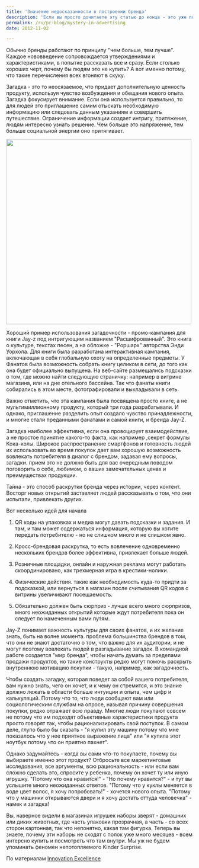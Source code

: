 ```yaml
---
title: 'Значение недосказанности в построении бренда'
description: 'Если вы просто дочитаете эту статью до конца - это уже подтверждает важность таинственности. Все любят загадки. Власть тайны заключается в интриге, которую она предлагает, и наполняет нас ожиданием чего-то более интересного, чем обычно. Потребители чувствительны к этому, им интересно, они приближаются и вовлекаются.'
permalink: /ru/pr-blog/mystery-in-advertising
date: 2012-11-02

---
```


Обычно бренды работают по принципу "чем больше, тем лучше". Каждое нововведение сопровождается утверждениями и характеристиками, в попытке рассказать все и сразу. Если столько хороших черт, почему бы людям это не купить? А вот именно потому, что такие перечисления всех вгоняют в скуку.

Загадка - это то неосязаемое, что придает дополнительную ценность продукту, используя чувство возбуждения и обещания нового опыта. Загадка фокусирует внимание. Если она используется правильно, то для людей это приглашение самим отыскать необходимую информацию или следовать данным указаниям и совершить путешествие. Ограничение информации создает интригу, притяжение, людям интересно узнать решение. Чем больше это напряжение, тем больше социальной энергии оно притягивает.

<img src="{{ site.assets }}/upload/5189598661_89e93218dc.jpg" alt="" class="post__img" width="500" height="500">

Хороший пример использования загадочности - промо-кампания для книги Jay-z под интригующим названием "Расшифрованный". Это книга о культуре, текстах песен, а на обложке - "Роршарх" авторства Энди Уорхола. Для книги была разработана интерактивная кампания, включающая в себя глобальную охоту на определенные предметы. У Фанатов была возможность собрать книгу целиком в сети, до того как она будет официально выпущена. На веб-сайте размещались подсказки о том, где можно найти следующую страничку: например в витрине магазина, или на дне отельного бассейна. Так что фанаты книги собирались в этом месте, фотографировали и выкладывали в сеть.

Важно отметить, что эта кампания была посвящена просто книге,  а не мультимиллионному продукту, который три года разрабатывали. И однако, приглашение разделить опыт создало чувство принадлежности, и многие  стали преданными фанатами и самой книги, и бренда Jay-Z.

Загадка наиболее эффективна, если она провоцирует взаимодействие, а не простое принятие какого-то факта, как например ,секрет формулы Кока-колы. Широкое распространение смартфонов и готовность людей их использовать во время покупок дает вам хорошую возможность вовлекать потребителя в диалог с брендом, задавая ему вопросы, загадки. прием это не должно быть для вас очередным поводом поговорить о себе, любимом, о ваших замечательных ценах и преимуществах продукции.

Тайна - это способ раскрутки бренда через истории, через контент. Восторг новых открытий заставляет людей рассказывать о том, что они испытали, привлекать других.

Вот несколько идей для начала

1. QR коды на упаковках и медиа могут давать подсказки и задания. И там, и там может содержаться информация, которую вы хотите передать потребителю - но не слишком много и не слишком явно.

2. Кросс-брендовая раскрутка, то есть вовлечение одновременно нескольких брендов более эффективна, привлекает больше людей.

3. Розничные площадки, онлайн и наружная реклама могут работать скоординировано, как трехмерная игра в крестики-нолики.

4. Физические действия. такие как необходимость куда-то придти за подсказкой, или вернуться в магазин после считывания QR кодов с витрины увеличивают посещаемость.

5. Обязательно должен быть сюрприз - лучше всего много сюрпризов, много неожиданных открытий которые ждут потребителя пока он следует по намеченным вами путям.

Jay-Z  понимает важность культуры для своих фанатов, и их желание знать, быть на волне момента. проблема большинства брендов в том, что они не знают достаточно о том, что  важно для их аудитории, и не могут поэтому вовлекать людей в разгадывание загадок. В командной работе создается "мир бренда", чтобы начать думать за пределами продажи продуктов, но такие конструкты редко могут помочь раскрыть внутреннюю мотивацию покупки - такую, например, как загадочность.

Чтобы создать загадку, которая поведет за собой вашего потребителя, вам нужно знать, чего он хочет, и к чему он стремится, и это знание должно лежать в области больше интуиции и опыта, чем цифр и калькуляций.  Потому что то, что люди сообщают вам или социологическим службам на опросе, называя причину совершения покупки, редко отражает всю правду. Многие люди покупают совсем не потому что им подходят объективные характеристики продукта просто говорят так, чтобы рационализировать свой поступок. В самом деле, глупо было бы сказать - "я купил эту машину потому что мне показалось что у нее приятное выражение лица" или "я купила этот ноутбук потому что он приятно пахнет".

 Однако задумайтесь - когда вы сами что-то покупаете, почему вы выбираете именно этот продукт? Отбросьте все маркетинговые исследования, все аргументы, всю рациональность - или если вам сложно сделать это, спросите у ребенка, почему он хочет ту или иную игрушку. "Потому что она нравится!" - "Но почему нравится?" - и тут вы услышите много неожиданных ответов. "Потому что у куклы меняется в воде цвет волос, я хочу попробовать!" - хочется нового опыта. "Потому что у машинки открываются двери и я хочу достать оттуда человечка" - намек и загадка!

Вы, наверное видели в магазинах игрушек наборы зверят - домашних или диких животных, где часть упаковки прозрачная, а часть - со всех сторон картонная, так что непонятно, какая там фигурка. Теперь вы знаете, почему эти наборы не сходят с полок уже много месяцев - всем интерсно купить и посмотреть что там внутри. Мы уж не будем упоминать феномен непотопляемого Kinder Surprise.

По материалам <a href="http://www.innovationexcellence.com/blog/2012/11/12/the-power-of-mystery-in-branding/"> Innovation Excellence</a>

